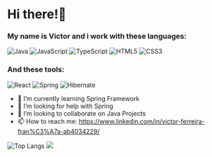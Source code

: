 # Hi there!👋
### My name is Victor and i work with these languages:
![Java](https://img.shields.io/badge/-Java-blue?style=for-the-badge&color=8E2DE2&logo=Java&logoColor=white)
![JavaScript](https://img.shields.io/badge/-JavaScript-blue?style=for-the-badge&color=8E2DE2&logo=JavaScript&logoColor=white)
![TypeScript](https://img.shields.io/badge/-TypeScript-blue?style=for-the-badge&color=8E2DE2&logo=TypeScript&logoColor=white)
![HTML5](https://img.shields.io/badge/-HTML5-blue?style=for-the-badge&color=8E2DE2&logo=HTML5&logoColor=white)
![CSS3](https://img.shields.io/badge/-CSS3-blue?style=for-the-badge&color=8E2DE2&logo=CSS3&logoColor=white)

### And these tools:
![React](https://img.shields.io/badge/-React-blue?style=for-the-badge&color=8E2DE2&logo=React&logoColor=white)
![Spring](https://img.shields.io/badge/-Spring-blue?style=for-the-badge&color=8E2DE2&logo=Spring&logoColor=white)
![Hibernate](https://img.shields.io/badge/-Hibernate-blue?style=for-the-badge&color=8E2DE2&logo=Hibernate&logoColor=white)

- 🌱 I’m currently learning Spring Framework
- 🤔 I’m looking for help with Spring
- 👯 I’m looking to collaborate on Java Projects
- 📫 How to reach me: https://www.linkedin.com/in/victor-ferreira-fran%C3%A7a-ab4034229/

![Top Langs](https://github-readme-stats.vercel.app/api/top-langs/?username=Polymatheia-BR&theme=radical&title_color=8E2DE2&text_color=fff) <img src="https://github-readme-stats.vercel.app/api?username=Polymatheia-BR&show_icons=true&theme=radical&title_color=8E2DE2&text_color=fff&icon_color=8E2DE2">




<!--
**Polymatheia-BR/Polymatheia-BR** is a ✨ _special_ ✨ repository because its `README.md` (this file) appears on your GitHub profile.

Here are some ideas to get you started:

- 🔭 I’m currently working on ...
- 🌱 I’m currently learning ...
- 👯 I’m looking to collaborate on ...
- 🤔 I’m looking for help with ...
- 💬 Ask me about ...
- 📫 How to reach me: ...
- 😄 Pronouns: ...
- ⚡ Fun fact: ...
-->
